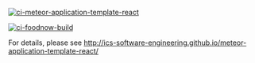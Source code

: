 [![ci-meteor-application-template-react](https://github.com/ics-software-engineering/meteor-application-template-react/actions/workflows/ci.yml/badge.svg)](https://github.com/ics-software-engineering/meteor-application-template-react/actions/workflows/ci.yml)

[![ci-foodnow-build](https://github.com/food-now/MM/actions/workflows/ci.yml/badge.svg)](https://github.com/food-now/MM/actions/workflows/ci.yml)

For details, please see http://ics-software-engineering.github.io/meteor-application-template-react/
